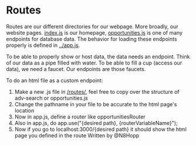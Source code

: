 # Routes

Routes are our different directories for our webpage. More broadly, our website pages. [index.js](index.js) is our homepage, [opportunities.js](opportunities.js) is one of many endpoints for database data. The behavior for loading these endpoints properly is defined in [../app.js](../app.js).

To be able to properly show or host data, the data needs an endpoint. Think of our data as a pipe filled with water. To be able to fill a cup (access our data), we need a faucet. Our endpoints are those faucets.

To do an html file as a custom endpoint:

1. Make a new .js file in [/routes/](/routes/), feel free to copy over the structure of adv-search or opportunities.js
2. Change the pathname in your file to be accurate to the html page's location
3. Now in app.js, define a router like opportunitiesRouter
4. Also in app.js, do app.use("{desired path}, {routerVariableName}");
5. Now if you go to localhost:3000/{desired path} it should show the html page you defined in the route
Written by @N8Hopp

